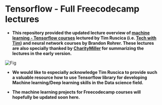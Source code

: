 # Tensorflow - Full Freecodecamp lectures

- __This repository provided the updated lecture overview of [machine learning - Tensorflow courses](https://www.freecodecamp.org/learn/machine-learning-with-python) lectured by Tim Ruscica (i.e. [Tech with Tim](https://youtu.be/tPYj3fFJGjk)) and neural network courses by Brandon Rohrer. These lectures are also specially thanked by [CharityMiller](https://github.com/CharityMiller/Working-with-Tensorflow) for summarizing the lectures in the early version.__ 


![Fig](https://www.freecodecamp.org/news/content/images/2020/03/tensorflow7-1.png)


- __We would like to especially acknowledge Tim Ruscica to provide such a valuable resource how to use Tensorflow library for developing Machine learning/Deep learning skills in the Data science field.__

- __The machine learning projects for Freecodecamp courses will hopefully be updated soon here.__
